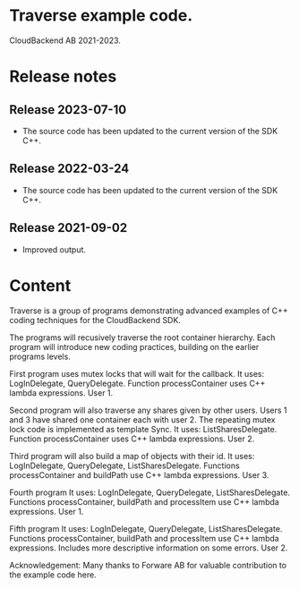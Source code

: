# Traverse example code.

CloudBackend AB 2021-2023.

Release notes
=============

Release 2023-07-10
------------------
* The source code has been updated to the current version of the SDK C++.

Release 2022-03-24
------------------
* The source code has been updated to the current version of the SDK C++.

Release 2021-09-02
------------------
* Improved output.

Content
=======

Traverse is a group of programs demonstrating 
advanced examples of C++ coding techniques
for the CloudBackend SDK.

The programs will recusively traverse the root container hierarchy.
Each program will introduce new coding practices, 
building on the earlier programs levels.


First program uses mutex locks that will wait for the callback.
It uses: LogInDelegate, QueryDelegate.
Function processContainer uses C++ lambda expressions.
User 1.


Second program will also traverse any shares given by other users.
Users 1 and 3 have shared one container each with user 2.
The repeating mutex lock code is implemented as template Sync.
It uses: ListSharesDelegate.
Function processContainer uses C++ lambda expressions.
User 2.


Third program will also build a map of objects with their id.
It uses: LogInDelegate, QueryDelegate, ListSharesDelegate.
Functions processContainer and buildPath use C++ lambda expressions.
User 3.


Fourth program
It uses: LogInDelegate, QueryDelegate, ListSharesDelegate.
Functions processContainer, buildPath and processItem use C++ lambda expressions.
User 1.


Fifth program
It uses: LogInDelegate, QueryDelegate, ListSharesDelegate.
Functions processContainer, buildPath and processItem use C++ lambda expressions.
Includes more descriptive information on some errors.
User 2.


Acknowledgement:
Many thanks to Forware AB for valuable contribution to the example code here.
